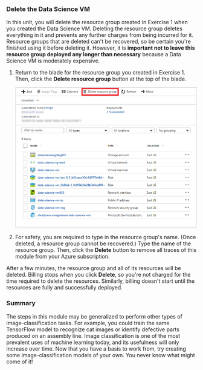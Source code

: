 ### Delete the Data Science VM

In this unit, you will delete the resource group created in Exercise 1 when you created the Data Science VM. Deleting the resource group deletes everything in it and prevents any further charges from being incurred for it. Resource groups that are deleted can't be recovered, so be certain you're finished using it before deleting it. However, it is **important not to leave this resource group deployed any longer than necessary** because a Data Science VM is moderately expensive.

1. Return to the blade for the resource group you created in Exercise 1. Then, click the **Delete resource group** button at the top of the blade.

    ![Deleting the resource group](../media/6-delete-resource-group.png)

1. For safety, you are required to type in the resource group's name. (Once deleted, a resource group cannot be recovered.) Type the name of the resource group. Then, click the **Delete** button to remove all traces of this module from your Azure subscription.

After a few minutes, the resource group and all of its resources will be deleted. Billing stops when you click **Delete**, so you're not charged for the time required to delete the resources. Similarly, billing doesn't start until the resources are fully and successfully deployed.

### Summary

The steps in this module may be generalized to perform other types of image-classification tasks. For example, you could train the same TensorFlow model to recognize cat images or identify defective parts produced on an assembly line. Image classification is one of the most prevalent uses of machine learning today, and its usefulness will only increase over time. Now that you have a basis to work from, try creating some image-classification models of your own. You never know what might come of it!